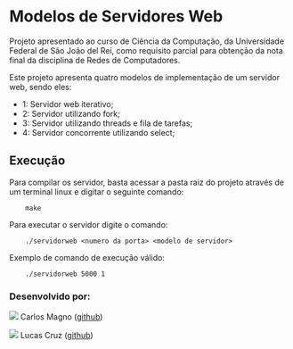 # Modelos de Servidores Web
Projeto apresentado ao curso de Ciência da Computação, da
Universidade Federal de São João del Rei, como requisito parcial
para obtenção da nota final da disciplina de Redes de Computadores.

Este projeto apresenta quatro modelos de implementação de um servidor web,
sendo eles:

- 1: Servidor web iterativo;
- 2: Servidor utilizando fork;
- 3: Servidor utilizando threads e fila de tarefas;
- 4: Servidor concorrente utilizando select;

## Execução
Para compilar os servidor, basta acessar a pasta raiz do projeto através de um
terminal linux e digitar o seguinte comando:

        make

Para executar o servidor digite o comando:

        ./servidorweb <numero da porta> <modelo de servidor>

Exemplo de comando de execução válido:

        ./servidorweb 5000 1


### Desenvolvido por:
![](https://github.com/Exterminus.png?size=100)
Carlos Magno ([github](https://github.com/Exterminus))

![](https://github.com/Lucasgscruz.png?size=100)
Lucas Cruz ([github](https://github.com/lucasgscruz))
